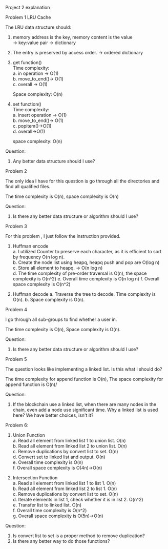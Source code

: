 Project 2 explanation

Problem 1 LRU Cache

The LRU data structure should:
1) memory address is the key, memory content is the value\
   -> key:value pair -> dictionary
2) The entry is preserved by access order. -> ordered dictionary


1) get function()\
   Time complexity:\
   a. in operation -> O(1)\
   b. move_to_end()-> O(1)\
   c. overall -> O(1)
   
   Space complexity: O(n)
   

2) set function()\
   Time complexity:\
   a. insert operation -> O(1)\
   b. move_to_end()-> O(1)\
   c. popitem()->O(1)\
   d. overall->O(1)
   
   space complexity: O(n)
   
Question:
1. Any better data structure should I use?
   
Problem 2

The only idea I have for this question is go through all the directories
and find all qualified files.

The time complexity is O(n), space complexity is O(n)

Question:
1. Is there any better data structure or algorithm should I use?


Problem 3

For this problem , I just follow the instruction provided. 
1. Huffman encode\
   a. I utilized Counter to preserve each character, as it is efficient to sort by frequency O(n log n).\
   b. Create the node list using heapq, heapq push and pop are O(log n)\
   c. Store all element to heapq. -> O(n log n)\
   d. The time complexity of pre-order traversal is O(n), the space complexity is O(n^2)
   e. Overall time complexity is O(n log n)
   f. Overall space complexity is O(n^2)
   
2. Huffman decode
   a. Traverse the tree to decode. Time complexity is O(n).
   b. Space complexity is O(n).



Problem 4

I go through all sub-groups to find whether a user in.

The time complexity is O(n), Space complexity is O(n).

Question:
1. Is there any better data structure or algorithm should I use?

Problem 5

The question looks like implementing a linked list.
Is this what I should do?

The time complexity for append function is O(n), 
The space complexity for append function is O(n)/

Question:
1. If the blockchain use a linked list, 
   when there are many nodes in the chain, 
   even add a node use significant time. 
   Why a linked list is used here? 
   We have better choices, isn't it?
   

Problem 6:
1. Union Function\
   a. Read all element from linked list 1 to union list. O(n)\
   b. Read all element from linked list 2 to union list. O(n)\
   c. Remove duplications by convert list to set. O(n)\
   d. Convert set to linked list and output. O(n)\
   e. Overall time complexity is O(n)\
   f. Overall space complexity is O(4n)->O(n)

2. Intersection Function\
   a. Read all element from linked list 1 to list 1. O(n)\
   b. Read all element from linked list 2 to list 1. O(n)\
   c. Remove duplications by convert list to set. O(n)\
   d. Iterate elements in list 1, check whether it is in list 2. O(n^2)\
   e. Transfer list to linked list. O(n)\
   f. Overall time complexity is O(n^2)\
   g. Overall space complexity is O(5n)->O(n)
   
Question:
   1. Is convert list to set is a proper method to remove duplication?
   2. Is there any better way to do those functions?
   